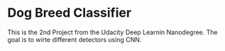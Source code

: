 # Dog Breed Classifier

This is the 2nd Project from the Udacity Deep Learnin Nanodegree. The goal is to wirte different detectors using CNN.
